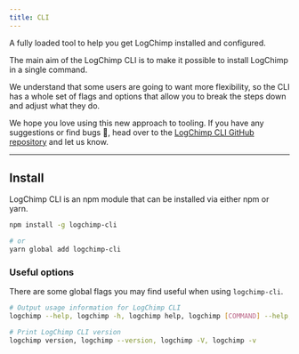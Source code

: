 ```yaml
---
title: CLI
---
```


A fully loaded tool to help you get LogChimp installed and configured.

The main aim of the LogChimp CLI is to make it possible to install LogChimp in a single command.

We understand that some users are going to want more flexibility, so the CLI has a whole set of flags and options that allow you to break the steps down and adjust what they do.

We hope you love using this new approach to tooling. If you have any suggestions or find bugs 🐞, head over to the [LogChimp CLI GitHub repository](https://github.com/logchimp/logchimp-cli) and let us know.

---

## Install

LogChimp CLI is an npm module that can be installed via either npm or yarn.

```bash
npm install -g logchimp-cli

# or
yarn global add logchimp-cli
```

### Useful options

There are some global flags you may find useful when using `logchimp-cli`.

```bash
# Output usage information for LogChimp CLI
logchimp --help, logchimp -h, logchimp help, logchimp [COMMAND] --help, logchimp help [COMMAND]

# Print LogChimp CLI version
logchimp version, logchimp --version, logchimp -V, logchimp -v
```

